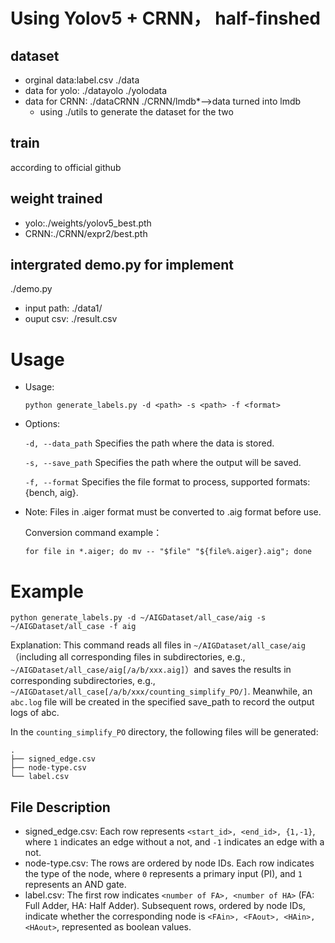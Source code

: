 # Using Yolov5 + CRNN， half-finshed
## dataset
- orginal data:label.csv   ./data
- data for yolo: ./datayolo ./yolodata
- data for CRNN: ./dataCRNN  ./CRNN/lmdb*-->data turned into lmdb
    - using ./utils to generate the dataset for the two
## train
according to official github
## weight trained
- yolo:./weights/yolov5_best.pth
- CRNN:./CRNN/expr2/best.pth
## intergrated demo.py for implement
./demo.py
- input path: ./data1/
- ouput csv: ./result.csv

# Usage
- Usage:
  ```
  python generate_labels.py -d <path> -s <path> -f <format>
  ```
- Options:
  
	`-d, --data_path`		Specifies the path where the data is stored.
  
	`-s, --save_path`		Specifies the path where the output will be saved.
  
	`-f, --format`		Specifies the file format to process, supported formats: {bench, aig}.

- Note: Files in .aiger format must be converted to .aig format before use.

	Conversion command example：
	```
	for file in *.aiger; do mv -- "$file" "${file%.aiger}.aig"; done
	```

# Example
```
python generate_labels.py -d ~/AIGDataset/all_case/aig -s ~/AIGDataset/all_case -f aig
```

Explanation: This command reads all files in `~/AIGDataset/all_case/aig`（including all corresponding files in subdirectories, e.g., `~/AIGDataset/all_case/aig[/a/b/xxx.aig]`）and saves the results in corresponding subdirectories, e.g., `~/AIGDataset/all_case[/a/b/xxx/counting_simplify_PO/]`. Meanwhile, an `abc.log` file will be created in the specified save_path to record the output logs of abc.

In the `counting_simplify_PO` directory, the following files will be generated:
```
.
├── signed_edge.csv
├── node-type.csv
└── label.csv
```

## File Description
- signed_edge.csv: Each row represents `<start_id>, <end_id>, {1,-1}`, where `1` indicates an edge without a not, and `-1` indicates an edge with a not.
- node-type.csv: The rows are ordered by node IDs. Each row indicates the type of the node, where `0` represents a primary input (PI), and `1` represents an AND gate. 
- label.csv: The first row indicates `<number of FA>, <number of HA>` (FA: Full Adder, HA: Half Adder). Subsequent rows, ordered by node IDs, indicate whether the corresponding node is `<FAin>, <FAout>, <HAin>, <HAout>`, represented as boolean values.

